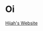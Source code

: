 <html>
  <head>
    <style>
    </style>
  </head>
  <body>
    <h1>Oi</h1>
    <a href="https://darkbybyte.github.io/about/Hijah.html"> Hijah's Website</a>
  </body>
</html>
